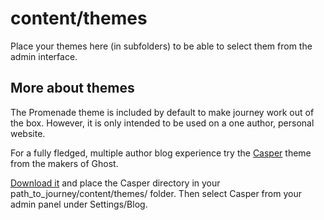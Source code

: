 # content/themes

Place your themes here (in subfolders) to be able to select them from the admin interface.

## More about themes

The Promenade theme is included by default to make journey work out of the box. However, it is only intended to be used on a one author, personal website.

For a fully fledged, multiple author blog experience try the [Casper](https://github.com/TryGhost/Casper) theme from the makers of Ghost.

[Download it](https://github.com/TryGhost/Casper/releases) and place the Casper directory in your path_to_journey/content/themes/ folder. Then select Casper from your admin panel under Settings/Blog.
